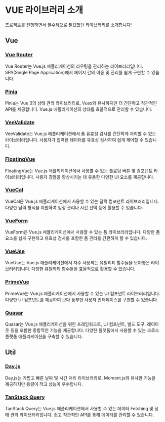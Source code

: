 # VUE 라이브러리 소개

프로젝트를 진행하면서 필수적으로 필요했던 라이브러리를 소개합니다!

## Vue

### [Vue Router](https://router.vuejs.org/)

Vue Router는 Vue.js 애플리케이션의 라우팅을 관리하는 라이브러리입니다. SPA(Single Page Application)에서 페이지 간의 이동 및 관리를 쉽게 구현할 수 있습니다.

### [Pinia](https://pinia.esm.dev/)

Pinia는 Vue 3의 상태 관리 라이브러리로, Vuex와 유사하지만 더 간단하고 직관적인 API를 제공합니다. Vue.js 애플리케이션의 상태를 효율적으로 관리할 수 있습니다.

### [VeeValidate](https://vee-validate.logaretm.com/v4/)

VeeValidate는 Vue.js 애플리케이션에서 폼 유효성 검사를 간단하게 처리할 수 있는 라이브러리입니다. 사용자가 입력한 데이터를 유효성 검사하여 쉽게 제어할 수 있습니다.

### [FloatingVue](https://floating-vue.starpad.dev/)

FloatingVue는 Vue.js 애플리케이션에서 사용할 수 있는 플로팅 버튼 및 컴포넌트 라이브러리입니다. 사용자 경험을 향상시키는 데 유용한 다양한 UI 요소를 제공합니다.

### [VueCal](https://antoniandre.github.io/vue-cal/)

VueCal은 Vue.js 애플리케이션에서 사용할 수 있는 달력 컴포넌트 라이브러리입니다. 다양한 달력 형식을 지원하여 일정 관리나 시간 선택 등에 활용할 수 있습니다.

### [VueForm](https://vueform.com/)

VueForm은 Vue.js 애플리케이션에서 사용할 수 있는 폼 라이브러리입니다. 다양한 폼 요소를 쉽게 구현하고 유효성 검사를 포함한 폼 관리를 간편하게 할 수 있습니다.

### [VueUse](https://vueuse.org/)

VueUse는 Vue.js 애플리케이션에서 자주 사용되는 유틸리티 함수들을 모아놓은 라이브러리입니다. 다양한 유틸리티 함수들을 효율적으로 활용할 수 있습니다.

### [PrimeVue](https://primevue.org/)

PrimeVue는 Vue.js 애플리케이션에서 사용할 수 있는 UI 컴포넌트 라이브러리입니다. 다양한 UI 컴포넌트를 제공하여 보다 풍부한 사용자 인터페이스를 구현할 수 있습니다.

### [Quasar](https://quasar.dev/)

Quasar는 Vue.js 애플리케이션을 위한 프레임워크로, UI 컴포넌트, 빌드 도구, 레이아웃 등을 포함한 종합적인 기능을 제공합니다. 다양한 플랫폼에서 사용할 수 있는 크로스 플랫폼 애플리케이션을 구축할 수 있습니다.

## Util

### [Day.js](https://day.js.org/)

Day.js는 가볍고 빠른 날짜 및 시간 처리 라이브러리로, Moment.js와 유사한 기능을 제공하지만 용량이 작고 성능이 우수합니다.

### [TanStack Query](https://tanstack.com/)

TanStack Query는 Vue.js 애플리케이션에서 사용할 수 있는 데이터 Fetching 및 상태 관리 라이브러리입니다. 쉽고 직관적인 API를 통해 데이터를 관리할 수 있습니다.
